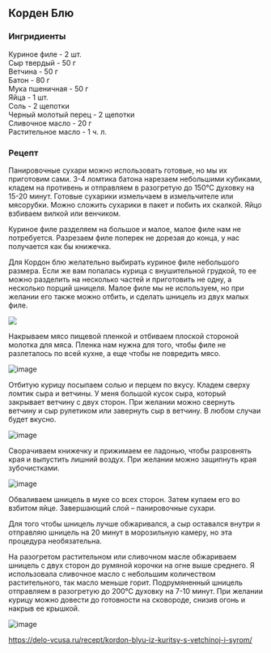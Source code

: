 ## Корден Блю
### Ингридиенты
Куриное филе - 2 шт.
<br>
Сыр твердый - 50 г
<br>
Ветчина - 50 г
<br>
Батон - 80 г
<br>
Мука пшеничная - 50 г
<br>
Яйца - 1 шт.
<br>
Соль - 2 щепотки
<br>
Черный молотый перец - 2 щепотки
<br>
Сливочное масло - 20 г
<br>
Растительное масло - 1 ч. л.

### Рецепт
Панировочные сухари можно использовать готовые, но мы их приготовим сами. 3-4 ломтика батона нарезаем небольшими кубиками, кладем на противень и отправляем в разогретую до 150°С духовку на 15-20 минут. Готовые сухарики измельчаем в измельчителе или мясорубки. Можно сложить сухарики в пакет и побить их скалкой. Яйцо взбиваем вилкой или венчиком.

Куриное филе разделяем на большое и малое, малое филе нам не потребуется. Разрезаем филе поперек не дорезая до конца, у нас получается как бы книжечка.

Для Кордон блю желательно выбирать куриное филе небольшого размера. Если же вам попалась курица с внушительной грудкой, то ее можно разделить на несколько частей и приготовить не одну, а несколько порций шницеля. Малое филе мы не используем, но при желании его также можно отбить, и сделать шницель из двух малых филе.

![](https://github.com/private92repo/kitchen/assets/87380272/d8f42dbe-4879-4171-a8a8-be6d7dfb2086)

Накрываем мясо пищевой пленкой и отбиваем плоской стороной молотка для мяса. Пленка нам нужна для того, чтобы филе не разлеталось по всей кухне, а еще чтобы не повредить мясо.

![image](https://github.com/private92repo/kitchen/assets/87380272/9c852e1a-a5d7-48bf-b248-a496c9d09e62)

Отбитую курицу посыпаем солью и перцем по вкусу. Кладем сверху ломтик сыра и ветчины. У меня большой кусок сыра, который закрывает ветчину с двух сторон. При желании можно свернуть ветчину и сыр рулетиком или завернуть сыр в ветчину. В любом случаи будет вкусно.

![image](https://github.com/private92repo/kitchen/assets/87380272/836bc25f-c9c1-4ded-8f52-dc8c3b2ca735)

Сворачиваем книжечку и прижимаем ее ладонью, чтобы разровнять края и выпустить лишний воздух. При желании можно защипнуть края зубочистками.

![image](https://github.com/private92repo/kitchen/assets/87380272/158e1324-9153-4901-bb8f-f9010f04cc6a)

Обваливаем шницель в муке со всех сторон. Затем купаем его во взбитом яйце. Завершающий слой – панировочные сухари.

Для того чтобы шницель лучше обжаривался, а сыр оставался внутри я отправляю шницель на 20 минут в морозильную камеру, но эта процедура необязательна.

На разогретом растительном или сливочном масле обжариваем шницель с двух сторон до румяной корочки на огне выше среднего. Я использовала сливочное масло с небольшим количеством растительного, так масло меньше горит. Подрумяненный шницель отправляем в разогретую до 200°С духовку на 7-10 минут. При желании курицу можно довести до готовности на сковороде, снизив огонь и накрыв ее крышкой.

![image](https://github.com/private92repo/kitchen/assets/87380272/b8d2e063-d853-419c-89ff-5e58aeb098d0)

https://delo-vcusa.ru/recept/kordon-blyu-iz-kuritsy-s-vetchinoj-i-syrom/
